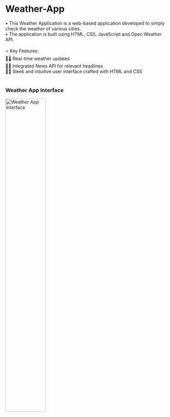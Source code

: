# Weather-App
• This Weather Application is a web-based application developed to simply check the weather of various cities.<br>
• The application is built using HTML, CSS, JavaScript and Open Weather API.<br><br>
⭐ Key Features:<br>
📍🌡️ Real-time weather updates<br>
📍📰 Integrated News API for relevant headlines<br>
📍🎨 Sleek and intuitive user interface crafted with HTML and CSS<br><br>
<h3>Weather App Interface</h3>
<img src="https://github.com/abhishekgupta2309/Weather-App/assets/111049326/f07f4393-f809-4efd-84e9-b32671649a23"  alt ="Weather App Interface" style="width:50%"]

